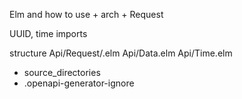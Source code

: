 Elm and how to use + arch + Request

UUID, time imports

structure
Api/Request/<operationTag>.elm
Api/Data.elm
Api/Time.elm

* source_directories
* .openapi-generator-ignore